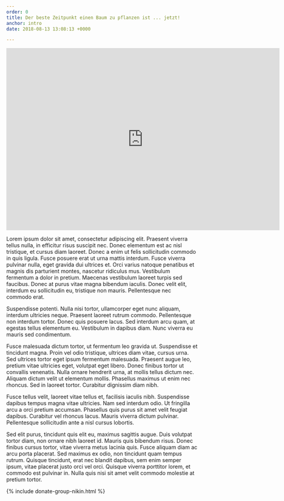 ```yaml
---
order: 0
title: Der beste Zeitpunkt einen Baum zu pflanzen ist ... jetzt!
anchor: intro
date: 2018-08-13 13:08:13 +0000

---
```

<div class="videoWrapper"> <iframe src="https://player.vimeo.com/video/245368582" width="720" height="480" frameborder="0" webkitallowfullscreen mozallowfullscreen allowfullscreen></iframe> </div>

Lorem ipsum dolor sit amet, consectetur adipiscing elit. Praesent viverra tellus nulla, in efficitur risus suscipit nec. Donec elementum est ac nisl tristique, et cursus diam laoreet. Donec a enim ut felis sollicitudin commodo in quis ligula. Fusce posuere erat ut urna mattis interdum. Fusce viverra pulvinar nulla, eget gravida dui ultrices et. Orci varius natoque penatibus et magnis dis parturient montes, nascetur ridiculus mus. Vestibulum fermentum a dolor in pretium. Maecenas vestibulum laoreet turpis sed faucibus. Donec at purus vitae magna bibendum iaculis. Donec velit elit, interdum eu sollicitudin eu, tristique non mauris. Pellentesque nec commodo erat.

Suspendisse potenti. Nulla nisi tortor, ullamcorper eget nunc aliquam, interdum ultricies neque. Praesent laoreet rutrum commodo. Pellentesque non interdum tortor. Donec quis posuere lacus. Sed interdum arcu quam, at egestas tellus elementum eu. Vestibulum in dapibus diam. Nunc viverra eu mauris sed condimentum.

Fusce malesuada dictum tortor, ut fermentum leo gravida ut. Suspendisse et tincidunt magna. Proin vel odio tristique, ultrices diam vitae, cursus urna. Sed ultrices tortor eget ipsum fermentum malesuada. Praesent augue leo, pretium vitae ultricies eget, volutpat eget libero. Donec finibus tortor ut convallis venenatis. Nulla ornare hendrerit urna, at mollis tellus dictum nec. Aliquam dictum velit ut elementum mollis. Phasellus maximus ut enim nec rhoncus. Sed in laoreet tortor. Curabitur dignissim diam nibh.

Fusce tellus velit, laoreet vitae tellus et, facilisis iaculis nibh. Suspendisse dapibus tempus magna vitae ultricies. Nam sed interdum odio. Ut fringilla arcu a orci pretium accumsan. Phasellus quis purus sit amet velit feugiat dapibus. Curabitur vel rhoncus lacus. Mauris viverra dictum pulvinar. Pellentesque sollicitudin ante a nisl cursus lobortis.

Sed elit purus, tincidunt quis elit eu, maximus sagittis augue. Duis volutpat tortor diam, non ornare nibh laoreet id. Mauris quis bibendum risus. Donec finibus cursus tortor, vitae viverra metus lacinia quis. Fusce aliquam diam ac arcu porta placerat. Sed maximus ex odio, non tincidunt quam tempus rutrum. Quisque tincidunt, erat nec blandit dapibus, sem enim semper ipsum, vitae placerat justo orci vel orci. Quisque viverra porttitor lorem, et commodo est pulvinar in. Nulla quis nisi sit amet velit commodo molestie at pretium tortor.

{% include donate-group-nikin.html %}